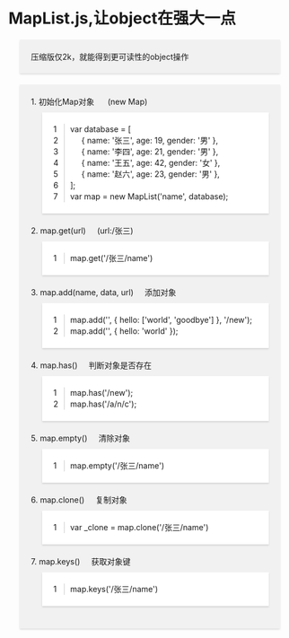
# MapList.js,让object在强大一点

<div style="padding: 20px;box-sizing: border-box;box-shadow: 0 2px 3px rgba(0, 0, 0, 0.125);background: #f1f1f1;margin: 20px;">
	<span>压缩版仅2k，就能得到更可读性的object操作</span>
</div>

<ul style="padding: 20px;box-sizing: border-box;box-shadow: 0 2px 3px rgba(0, 0, 0, 0.125);background: #f1f1f1;margin: 20px;">
	<li style="list-style: none;margin-bottom: 20px;">1. 初始化Map对象 <span style="font-size: 14px;padding-left: 20px;">(new Map)</span>
		<div style="margin-left: 20px;padding: 20px;background: white;box-shadow: 0 2px 3px rgba(0, 0, 0, 0.125);margin-top: 10px;position: relative;overflow: hidden;">
			<div style="width: 20px;float: left;line-height: 20px;font-size: 14px;border-right: 1px solid #ccc;box-sizing: border-box;">
				<p style="margin: 0px;">1</p>	
				<p style="margin: 0px;">2</p>	
				<p style="margin: 0px;">3</p>	
				<p style="margin: 0px;">4</p>	
				<p style="margin: 0px;">5</p>	
				<p style="margin: 0px;">6</p>	
				<p style="margin: 0px;">7</p>	
			</div>
			<div style="width: calc(100% - 30px);float: left;font-size: 14px;line-height: 20px;margin-left: 10px;">
				<p style="margin: 0px;">var database = [</p>	
				<p style="padding-left: 20px;margin: 0px;">{ name: '张三', age: 19, gender: '男' },</p>	
				<p style="padding-left: 20px;margin: 0px;">{ name: '李四', age: 21, gender: '男' },</p>	
				<p style="padding-left: 20px;margin: 0px;">{ name: '王五', age: 42, gender: '女' },</p>	
				<p style="padding-left: 20px;margin: 0px;">{ name: '赵六', age: 23, gender: '男' },</p>	
				<p style="margin: 0px;">];</p>	
				<p style="margin: 0px;">var map = new MapList('name', database);</p>	
			</div>
		</div>
	</li>
	<li style="list-style: none;margin-bottom: 20px;">2. map.get(url)<span style="font-size: 14px;padding-left: 20px;">(url:/张三)</span>
		<div style="margin-left: 20px;padding: 20px;background: white;box-shadow: 0 2px 3px rgba(0, 0, 0, 0.125);margin-top: 10px;position: relative;overflow: hidden;">
			<div style="width: 20px;float: left;line-height: 20px;font-size: 14px;border-right: 1px solid #ccc;box-sizing: border-box;">
				<p style="margin: 0px;">1</p>	
			</div>
			<div style="width: calc(100% - 30px);float: left;font-size: 14px;line-height: 20px;margin-left: 10px;">
				<p style="margin: 0px;">map.get('/张三/name')</p>	
			</div>
		</div>
	</li>
	<li style="list-style: none;margin-bottom: 20px;">3. map.add(name, data, url)<span style="font-size: 14px;padding-left: 20px;">添加对象</span>
		<div style="margin-left: 20px;padding: 20px;background: white;box-shadow: 0 2px 3px rgba(0, 0, 0, 0.125);margin-top: 10px;position: relative;overflow: hidden;">
			<div style="width: 20px;float: left;line-height: 20px;font-size: 14px;border-right: 1px solid #ccc;box-sizing: border-box;">
				<p style="margin: 0px;">1</p>	
				<p style="margin: 0px;">2</p>	
			</div>
			<div style="width: calc(100% - 30px);float: left;font-size: 14px;line-height: 20px;margin-left: 10px;">
				<p style="margin: 0px;">map.add('', { hello: ['world', 'goodbye'] }, '/new');</p>	
				<p style="margin: 0px;">map.add('', { hello: 'world' });</p>
			</div>
		</div>
	</li>
	<li style="list-style: none;margin-bottom: 20px;">4. map.has()<span style="font-size: 14px;padding-left: 20px;">判断对象是否存在</span>
		<div style="margin-left: 20px;padding: 20px;background: white;box-shadow: 0 2px 3px rgba(0, 0, 0, 0.125);margin-top: 10px;position: relative;overflow: hidden;">
			<div style="width: 20px;float: left;line-height: 20px;font-size: 14px;border-right: 1px solid #ccc;box-sizing: border-box;">
				<p style="margin: 0px;">1</p>	
				<p style="margin: 0px;">2</p>	
			</div>
			<div style="width: calc(100% - 30px);float: left;font-size: 14px;line-height: 20px;margin-left: 10px;">
				<p style="margin: 0px;">map.has('/new');</p>	
				<p style="margin: 0px;">map.has('/a/n/c');</p>
			</div>
		</div>
	</li>
	<li style="list-style: none;margin-bottom: 20px;">5. map.empty()<span style="font-size: 14px;padding-left: 20px;">清除对象</span>
		<div style="margin-left: 20px;padding: 20px;background: white;box-shadow: 0 2px 3px rgba(0, 0, 0, 0.125);margin-top: 10px;position: relative;overflow: hidden;">
			<div style="width: 20px;float: left;line-height: 20px;font-size: 14px;border-right: 1px solid #ccc;box-sizing: border-box;">
				<p style="margin: 0px;">1</p>	
			</div>
			<div style="width: calc(100% - 30px);float: left;font-size: 14px;line-height: 20px;margin-left: 10px;">
				<p style="margin: 0px;">map.empty('/张三/name')</p>	
			</div>
		</div>
	</li>
	<li style="list-style: none;margin-bottom: 20px;">6. map.clone()<span style="font-size: 14px;padding-left: 20px;">复制对象</span>
		<div style="margin-left: 20px;padding: 20px;background: white;box-shadow: 0 2px 3px rgba(0, 0, 0, 0.125);margin-top: 10px;position: relative;overflow: hidden;">
			<div style="width: 20px;float: left;line-height: 20px;font-size: 14px;border-right: 1px solid #ccc;box-sizing: border-box;">
				<p style="margin: 0px;">1</p>	
			</div>
			<div style="width: calc(100% - 30px);float: left;font-size: 14px;line-height: 20px;margin-left: 10px;">
				<p style="margin: 0px;">var _clone = map.clone('/张三/name')</p>	
			</div>
		</div>
	</li>
	<li style="list-style: none;margin-bottom: 20px;">7. map.keys()<span style="font-size: 14px;padding-left: 20px;">获取对象键</span>
		<div style="margin-left: 20px;padding: 20px;background: white;box-shadow: 0 2px 3px rgba(0, 0, 0, 0.125);margin-top: 10px;position: relative;overflow: hidden;">
			<div style="width: 20px;float: left;line-height: 20px;font-size: 14px;border-right: 1px solid #ccc;box-sizing: border-box;">
				<p style="margin: 0px;">1</p>	
			</div>
			<div style="width: calc(100% - 30px);float: left;font-size: 14px;line-height: 20px;margin-left: 10px;">
				<p style="margin: 0px;"> map.keys('/张三/name')</p>	
			</div>
		</div>
	</li>
</ul>
